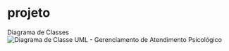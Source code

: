 # projeto
Diagrama de Classes
![Diagrama de Classe UML -  Gerenciamento de Atendimento Psicológico](https://github.com/user-attachments/assets/65d08d0f-3701-469e-83ae-109b566bd24c)
